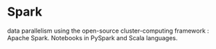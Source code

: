 # Spark
data parallelism using the open-source cluster-computing framework : Apache Spark. Notebooks in PySpark and Scala languages. 
